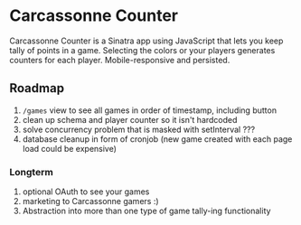 # Carcassonne Counter

Carcassonne Counter is a Sinatra app using JavaScript that lets you keep tally of points in a game. Selecting the colors or your players generates counters for each player. Mobile-responsive and persisted.

## Roadmap

1. `/games` view to see all games in order of timestamp, including button
2. clean up schema and player counter so it isn't hardcoded
3. solve concurrency problem that is masked with setInterval ???
4. database cleanup in form of cronjob (new game created with each page load could be expensive)

### Longterm

1. optional OAuth to see your games
2. marketing to Carcassonne gamers :)
3. Abstraction into more than one type of game tally-ing functionality